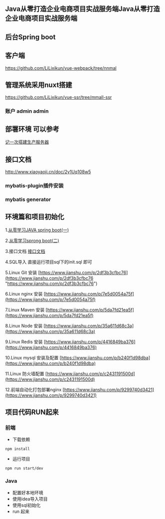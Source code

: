 ## Java从零打造企业电商项目实战服务端Java从零打造企业电商项目实战服务端
## 后台Spring boot 
## 客户端 
https://github.com/LiLixikun/vue-webpack/tree/nnmal

## 管理系统采用nuxt搭建 
https://github.com/LiLixikun/vue-ssr/tree/mmall-ssr
### 账户 admin  admin 

## 部署环境 可以参考
[记一次搭建生产服务器](https://www.jianshu.com/p/8d054bc2bec9 "https://www.jianshu.com/p/8d054bc2bec9")

## 接口文档
http://www.xiaoyaoji.cn/doc/2y1Uq108w5

### mybatis-plugin插件安装

### mybatis generator

## 环境篇和项目初始化

1.[从零学习JAVA spring boot(一)](https://www.jianshu.com/p/78c09d8ea130 "从零学习JAVA spring boot(一)")

2.[从零学习sprong boot(二)](https://www.jianshu.com/p/06dd652d9e76 "从零学习sprong boot(二)")

3.接口文档 [接口文档](http://www.xiaoyaoji.cn/doc/2y1Uq108w5 "接口文档")

4.SQL导入 直接运行项目sql下的init.sql 即可

5.Linux Git 安装 [https://www.jianshu.com/p/2df3b3cfbc76](https://www.jianshu.com/p/2df3b3cfbc76 "https://www.jianshu.com/p/2df3b3cfbc76")

6.Linux nginx 安装 [https://www.jianshu.com/p/7e5d0054a75f](https://www.jianshu.com/p/7e5d0054a75f)

7.Linux Maven 安装 [https://www.jianshu.com/p/5da7fd21ea5f](https://www.jianshu.com/p/5da7fd21ea5f)

8.Linux Node 安装 [https://www.jianshu.com/p/35a611d68c3a](https://www.jianshu.com/p/35a611d68c3a)

9.Linux Redis 安装 [https://www.jianshu.com/p/4416849ba376](https://www.jianshu.com/p/4416849ba376)

10.Linux mysql 安装及配置 [https://www.jianshu.com/p/b240f1d98dba](https://www.jianshu.com/p/b240f1d98dba)

11.Linux 防火墙配置 [https://www.jianshu.com/p/c2431191500d](https://www.jianshu.com/p/c2431191500d)

12.前端自动化打包部署nginx [https://www.jianshu.com/p/9299740d3421](https://www.jianshu.com/p/9299740d3421)

## 项目代码RUN起来
### 前端
- 下载依赖

```
npm install
```
- 运行项目

```
npm run start/dev
```

### Java
- 配置好本地环境
- 使用idea导入项目
- 使用sql初始化
- run 起来

